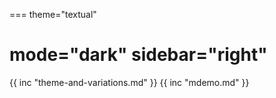 ===
theme="textual"

mode="dark"
sidebar="right"
===
{{ inc "theme-and-variations.md" }}
{{ inc "mdemo.md" }}

